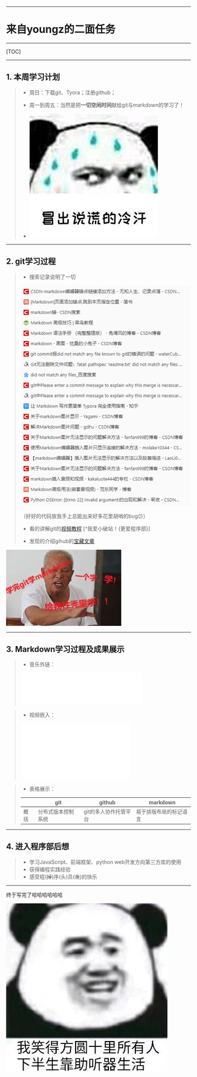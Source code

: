 ***

# 来自youngz的二面任务

***

[TOC]

***

## 1. 本周学习计划 

>- 周日：下载git、Tyora；注册github；
>
>- 周一到周五：当然是把**一切空闲时间**献给git与markdown的学习了！
>- ![打下这句话时](https://github.com/youngzgit/youngz/blob/master/1.jpeg)

***

## 2. git学习过程

> - 搜索记录说明了一切
>
> ![快乐(~~变秃~~)的debug之旅](https://github.com/youngzgit/youngz/blob/master/4.png)
>
> （好好的代码放我手上总能出来好多花里胡哨的bug:confused:）
>
> - 看的讲解git的[视频教程](https://b23.tv/av10475153/p1)  [^我爱小破站！{更爱程序部}]
>
> - 发现的介绍gihub的[宝藏文章](https://www.zhihu.com/question/20070065/answer/79557687)

![学习态度](https://github.com/youngzgit/youngz/blob/master/2.jpg)

***

## 3. Markdown学习过程及成果展示

> - 音乐外链：
>
> <iframe frameborder="no" border="0" marginwidth="0" marginheight="0" width=330 height=86 src="//music.163.com/outchain/player?type=2&id=1346946492&auto=0&height=66"></iframe>

>- 视频嵌入：
>
><iframe src="//player.bilibili.com/player.html?aid=67439251&cid=116931494&page=1" scrolling="no" border="0" frameborder="no" framespacing="0" allowfullscreen="true"> </iframe>

> - 表格展示：
>
> |      | git                | github                | markdown               |
> | ---- | ------------------ | --------------------- | ---------------------- |
> | 概括 | 分布式版本控制系统 | git的多人协作托管平台 | 易于排版布局的标记语言 |

***

## 4. 进入程序部后想

>- 学习JavaScript、前端框架、python web开发方向第三方库的使用
>- 获得编程实践经验
>- 感受程(~~掉~~)序(~~头~~)员(~~发~~)的快乐

***

终于写完了哈哈哈哈哈哈

![快乐](https://github.com/youngzgit/youngz/blob/master/3.jpeg)

